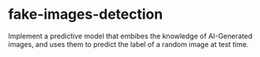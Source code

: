 # fake-images-detection
Implement a predictive model that embibes the knowledge of AI-Generated images, and uses them to predict the label of a random image at test time.

